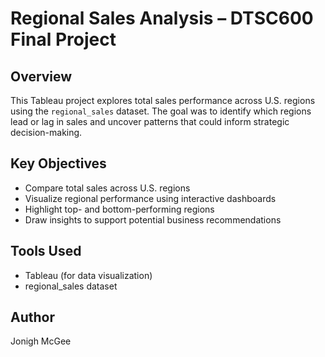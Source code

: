# Regional Sales Analysis – DTSC600 Final Project

## Overview

This Tableau project explores total sales performance across U.S. regions using the `regional_sales` dataset. The goal was to identify which regions lead or lag in sales and uncover patterns that could inform strategic decision-making.

## Key Objectives

- Compare total sales across U.S. regions
- Visualize regional performance using interactive dashboards
- Highlight top- and bottom-performing regions
- Draw insights to support potential business recommendations

## Tools Used

- Tableau (for data visualization)
- regional_sales dataset 

## Author

Jonigh McGee
